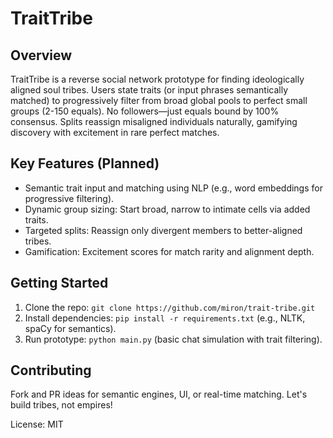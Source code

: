 # TraitTribe

## Overview
TraitTribe is a reverse social network prototype for finding ideologically aligned soul tribes. Users state traits (or input phrases semantically matched) to progressively filter from broad global pools to perfect small groups (2-150 equals). No followers—just equals bound by 100% consensus. Splits reassign misaligned individuals naturally, gamifying discovery with excitement in rare perfect matches.

## Key Features (Planned)
- Semantic trait input and matching using NLP (e.g., word embeddings for progressive filtering).
- Dynamic group sizing: Start broad, narrow to intimate cells via added traits.
- Targeted splits: Reassign only divergent members to better-aligned tribes.
- Gamification: Excitement scores for match rarity and alignment depth.

## Getting Started
1. Clone the repo: `git clone https://github.com/miron/trait-tribe.git`
2. Install dependencies: `pip install -r requirements.txt` (e.g., NLTK, spaCy for semantics).
3. Run prototype: `python main.py` (basic chat simulation with trait filtering).

## Contributing
Fork and PR ideas for semantic engines, UI, or real-time matching. Let's build tribes, not empires!

License: MIT
